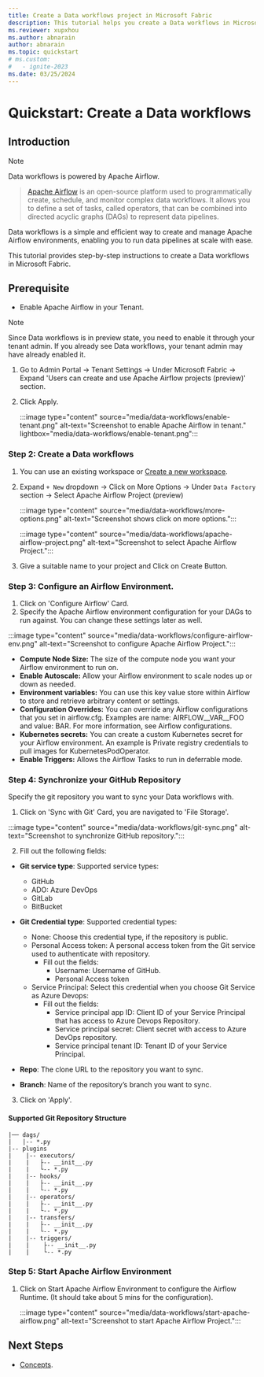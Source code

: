 ```yaml
---
title: Create a Data workflows project in Microsoft Fabric
description: This tutorial helps you create a Data workflows in Microsoft Fabric.
ms.reviewer: xupxhou
ms.author: abnarain
author: abnarain
ms.topic: quickstart
# ms.custom:
#   - ignite-2023
ms.date: 03/25/2024
---
```


# Quickstart: Create a Data workflows

## Introduction

> [!NOTE]
> Data workflows is powered by Apache Airflow.

> [Apache Airflow](https://airflow.apache.org/) is an open-source platform used to programmatically create, schedule, and monitor complex data workflows. It allows you to define a set of tasks, called operators, that can be combined into directed acyclic graphs (DAGs) to represent data pipelines.

Data workflows is a simple and efficient way to create and manage Apache Airflow environments, enabling you to run data pipelines at scale with ease.

This tutorial provides step-by-step instructions to create a Data workflows in Microsoft Fabric.

## Prerequisite
* Enable Apache Airflow in your Tenant.
> [!NOTE]
> Since Data workflows is in preview state, you need to enable it through your tenant admin. If you already see Data workflows, your tenant admin may have already enabled it.

1. Go to Admin Portal -> Tenant Settings -> Under Microsoft Fabric -> Expand 'Users can create and use Apache Airflow projects (preview)' section.
2. Click Apply.

   :::image type="content" source="media/data-workflows/enable-tenant.png" alt-text="Screenshot to enable Apache Airflow in tenant." lightbox="media/data-workflows/enable-tenant.png":::

### Step 2: Create a Data workflows

1. You can use an existing workspace or [Create a new workspace](../get-started/create-workspaces.md).
2. Expand `+ New` dropdown -> Click on More Options -> Under `Data Factory` section -> Select Apache Airflow Project (preview)

   :::image type="content" source="media/data-workflows/more-options.png" alt-text="Screenshot shows click on more options.":::

   :::image type="content" source="media/data-workflows/apache-airflow-project.png" alt-text="Screenshot to select Apache Airflow Project.":::

3. Give a suitable name to your project and Click on Create Button.

### Step 3: Configure an Airflow Environment.

1. Click on 'Configure Airflow' Card.
2. Specify the Apache Airflow environment configuration for your DAGs to run against. You can change these settings later as well.

:::image type="content" source="media/data-workflows/configure-airflow-env.png" alt-text="Screenshot to configure Apache Airflow Project.":::

* <strong>Compute Node Size:</strong> The size of the compute node you want your Airflow environment to run on.
* <strong>Enable Autoscale:</strong> Allow your Airflow environment to scale nodes up or down as needed.
* <strong>Environment variables:</strong> You can use this key value store within Airflow to store and retrieve arbitrary content or settings.
* <strong>Configuration Overrides:</strong> You can override any Airflow configurations that you set in airflow.cfg. Examples are name: AIRFLOW__VAR__FOO and value: BAR. For more information, see Airflow configurations.
* <strong>Kubernetes secrets:</strong> You can create a custom Kubernetes secret for your Airflow environment. An example is Private registry credentials to pull images for KubernetesPodOperator.
* <strong>Enable Triggers:</strong> Allows the Airflow Tasks to run in deferrable mode.


### Step 4: Synchronize your GitHub Repository

Specify the git repository you want to sync your Data workflows with.

1. Click on 'Sync with Git' Card, you are navigated to 'File Storage'.

:::image type="content" source="media/data-workflows/git-sync.png" alt-text="Screenshot to synchronize GitHub repository.":::

2. Fill out the following fields:

* <strong>Git service type</strong>: Supported service types:
    * GitHub
    * ADO: Azure DevOps
    * GitLab
    * BitBucket

* <strong>Git Credential type</strong>: Supported credential types:
    * None: Choose this credential type, if the repository is public.
    * Personal Access token: A personal access token from the Git service used to authenticate with repository.
      * Fill out the fields:
         * Username: Username of GitHub.
         * Personal Access token
    * Service Principal: Select this credential when you choose Git Service as Azure Devops:
        * Fill out the fields:
            * Service principal app ID: Client ID of your Service Principal that has access to Azure Devops Repository.
            * Service principal secret: Client secret with access to Azure DevOps repository.
            * Service principal tenant ID: Tenant ID of your Service Principal.

* <strong>Repo</strong>: The clone URL to the repository you want to sync.
* <strong>Branch</strong>: Name of the repository’s branch you want to sync.

3. Click on 'Apply'.

#### Supported Git Repository Structure

```
|── dags/
|   |-- *.py
|-- plugins
|    |-- executors/
|    |   ├-- __init__.py
|    |   └-- *.py
|    |-- hooks/
|    |   ├-- __init__.py
|    |   └-- *.py
|    |-- operators/
|    |   ├-- __init__.py
|    |   └-- *.py
|    |-- transfers/
|    |   ├-- __init__.py
|    |   └-- *.py
|    |-- triggers/
|    |    ├-- __init__.py
|    |    └-- *.py
```

### Step 5: Start Apache Airflow Environment

1. Click on Start Apache Airflow Environment to configure the Airflow Runtime. (It should take about 5 mins for the configuration).

   :::image type="content" source="media/data-workflows/start-apache-airflow.png" alt-text="Screenshot to start Apache Airflow Project.":::

## Next Steps

* [Concepts]().
